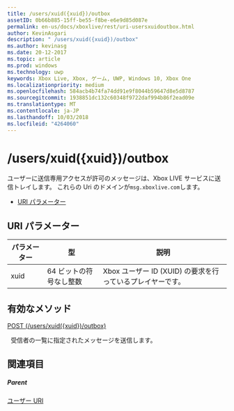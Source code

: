 ```yaml
---
title: /users/xuid({xuid})/outbox
assetID: 0b66b885-15ff-be55-f8be-e6e9d85d087e
permalink: en-us/docs/xboxlive/rest/uri-usersxuidoutbox.html
author: KevinAsgari
description: " /users/xuid({xuid})/outbox"
ms.author: kevinasg
ms.date: 20-12-2017
ms.topic: article
ms.prod: windows
ms.technology: uwp
keywords: Xbox Live, Xbox, ゲーム, UWP, Windows 10, Xbox One
ms.localizationpriority: medium
ms.openlocfilehash: 584acb4b74fa74dd91e9f8044b59647d8e5d8787
ms.sourcegitcommit: 1938851dc132c60348f9722daf994b86f2ead09e
ms.translationtype: MT
ms.contentlocale: ja-JP
ms.lasthandoff: 10/03/2018
ms.locfileid: "4264060"
---
```

# <a name="usersxuidxuidoutbox"></a>/users/xuid({xuid})/outbox
ユーザーに送信専用アクセスが許可のメッセージは、Xbox LIVE サービスに送信トレイします。 これらの Uri のドメインが`msg.xboxlive.com`します。
 
  * [URI パラメーター](#ID4EV)
 
<a id="ID4EV"></a>

 
## <a name="uri-parameters"></a>URI パラメーター 
 
| パラメーター| 型| 説明| 
| --- | --- | --- | 
| xuid | 64 ビットの符号なし整数 | Xbox ユーザー ID (XUID) の要求を行っているプレイヤーです。 | 
  
<a id="ID4EXB"></a>

 
## <a name="valid-methods"></a>有効なメソッド 

[POST (/users/xuid({xuid})/outbox)](uri-usersxuidoutboxpost.md)

&nbsp;&nbsp;受信者の一覧に指定されたメッセージを送信します。 
 
<a id="ID4EFC"></a>

 
## <a name="see-also"></a>関連項目
 
<a id="ID4EHC"></a>

 
##### <a name="parent"></a>Parent  

[ユーザー URI](atoc-reference-users.md)

   